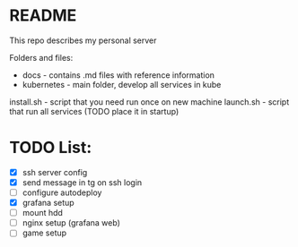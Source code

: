 # README #

This repo describes my personal server

Folders and files:
- docs - contains .md files with reference information
- kubernetes - main folder, develop all services in kube

install.sh - script that you need run once on new machine
launch.sh - script that run all services (TODO place it in startup)

# TODO List:

- [x] ssh server config
- [x] send message in tg on ssh login
- [ ] configure autodeploy
- [x] grafana setup
- [ ] mount hdd
- [ ] nginx setup (grafana web)
- [ ] game setup
